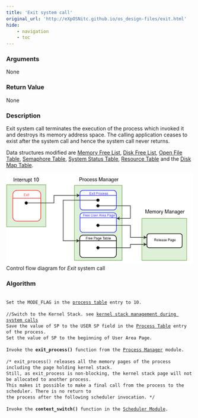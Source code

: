 ```yaml
---
title: 'Exit system call'
original_url: 'http://eXpOSNitc.github.io/os_design-files/exit.html'
hide:
    - navigation
    - toc
---
```


### Arguments
None

### Return Value
None

### Description
Exit system call terminates the execution of the process which invoked it and destroys its memory address space. The calling application ceases to exist after the system call and hence the system call never returns.

Data structures modified are [Memory Free List](mem-ds.md#memory-free-list), [Disk Free List](disk-ds.md#disk-free-list), [Open File Table](mem-ds.md#open-file-table), [Semaphore Table](mem-ds.md#semaphore-table), [System Status Table](mem-ds.md#system-status-table), [Resource Table](process-table.md#per-process-resource-table) and the [Disk Map Table](process-table.md#per-process-disk-map-table).


![](../assets/img/roadmap/exit.png)
Control flow diagram for *Exit* system call
  

### Algorithm

<pre><code>
Set the MODE_FLAG in the <a href="../../os-design/process-table/">process table</a> entry to 10.

//Switch to the Kernel Stack. see <a href="../../os-design/stack-smcall/">kernel stack management during system calls</a>
Save the value of SP to the USER SP field in the <a href="../../os-design/process-table/">Process Table</a> entry of the process.
Set the value of SP to the beginning of User Area Page.

Invoke the <b>exit_process()</b> function from the <a href="../../modules/module-01/">Process Manager</a> module.

/* exit_process() releases all the memory pages of the process including the page holding kernel stack.
Still, as exit_process is non-blocking, the kernel stack page will not be allocated to another process.
This makes it possible to make a final call from the process to the scheduler. There is no return to
the process after the following scheduler invocation. */ 

Invoke the <b>context_switch()</b> function in the <a href="../../modules/module-05/">Scheduler Module</a>.
	
</code></pre>  